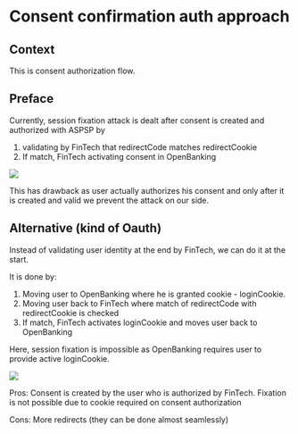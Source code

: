 # Consent confirmation auth approach

## Context

This is consent authorization flow.

## Preface
Currently, session fixation attack is dealt after consent is created and authorized with ASPSP by

1. validating by FinTech that redirectCode matches redirectCookie
1. If match, FinTech activating consent in OpenBanking

![](http://www.plantuml.com/plantuml/proxy?src=https://raw.githubusercontent.com/adorsys/open-banking-gateway/feature/alt-auth/docs/architecture/drafts/auth/opba-auth-now.puml&fmt=svg&vvv=2&sanitize=true)

This has drawback as user actually authorizes his consent and only after it is created and valid we
prevent the attack on our side.

## Alternative (kind of Oauth)
Instead of validating user identity at the end by FinTech, we can do it at the start.

It is done by:
1. Moving user to OpenBanking where he is granted cookie - loginCookie.
1. Moving user back to FinTech where match of redirectCode with redirectCookie is checked
1. If match, FinTech activates loginCookie and moves user back to OpenBanking

Here, session fixation is impossible as OpenBanking requires user to provide active loginCookie.

![](http://www.plantuml.com/plantuml/proxy?src=https://raw.githubusercontent.com/adorsys/open-banking-gateway/feature/alt-auth/docs/architecture/drafts/auth/opba-auth-proposed.puml&fmt=svg&vvv=2&sanitize=true)

Pros:
Consent is created by the user who is authorized by FinTech. Fixation is not possible due to cookie required
on consent authorization

Cons:
More redirects (they can be done almost seamlessly)